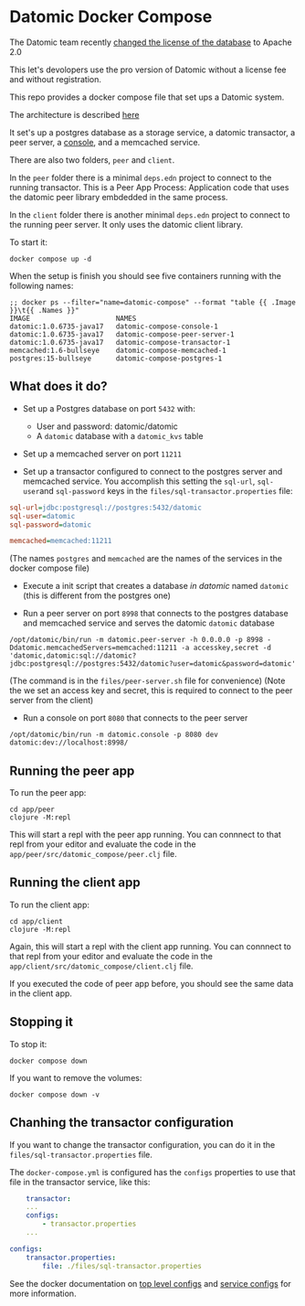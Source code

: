 # Datomic Docker Compose

The Datomic team recently [changed the license of the database](https://blog.datomic.com/2023/04/datomic-is-free.html) to Apache 2.0

This let's devolopers use the pro version of Datomic without a license fee and without registration.

This repo provides a docker compose file that set ups a Datomic system.

The architecture is described [here](https://docs.datomic.com/pro/overview/architecture.html)

It set's up a postgres database as a storage service, a datomic transactor, a peer server, a [console](https://docs.datomic.com/pro/other-tools/console.html), and a memcached service.

There are also two folders, `peer` and `client`.

In the `peer` folder there is a minimal `deps.edn` project to connect to the running transactor. This is a Peer App Process: Application code that uses the datomic peer library embdedded in the same process.

In the `client` folder there is another minimal `deps.edn` project to connect to the running peer server. It only uses the datomic client library.

To start it:

```shell
docker compose up -d
```

When the setup is finish you should see five containers running with the following names:

```shell
;; docker ps --filter="name=datomic-compose" --format "table {{ .Image }}\t{{ .Names }}"
IMAGE                     NAMES
datomic:1.0.6735-java17   datomic-compose-console-1
datomic:1.0.6735-java17   datomic-compose-peer-server-1
datomic:1.0.6735-java17   datomic-compose-transactor-1
memcached:1.6-bullseye    datomic-compose-memcached-1
postgres:15-bullseye      datomic-compose-postgres-1
```

## What does it do?

- Set up a Postgres database on port `5432` with:
    - User and password: datomic/datomic
    - A `datomic` database with a `datomic_kvs` table

- Set up a memcached server on port `11211`

- Set up a transactor configured to connect to the postgres server and memcached service. You accomplish this setting the `sql-url`, `sql-user`and `sql-password` keys in the `files/sql-transactor.properties` file: 

```ini
sql-url=jdbc:postgresql://postgres:5432/datomic
sql-user=datomic
sql-password=datomic

memcached=memcached:11211
```

(The names `postgres` and `memcached` are the names of the services in the docker compose file)

- Execute a init script that creates a database _in datomic_ named `datomic` (this is different from the postgres one)

- Run a peer server on port `8998` that connects to the postgres database and memcached service and serves the datomic `datomic` database

```shell
/opt/datomic/bin/run -m datomic.peer-server -h 0.0.0.0 -p 8998 -Ddatomic.memcachedServers=memcached:11211 -a accesskey,secret -d 'datomic,datomic:sql://datomic?jdbc:postgresql://postgres:5432/datomic?user=datomic&password=datomic'
```

(The command is in the `files/peer-server.sh` file for convenience)
(Note the we set an access key and secret, this is required to connect to the peer server from the client)

- Run a console on port `8080` that connects to the peer server

```shell
/opt/datomic/bin/run -m datomic.console -p 8080 dev datomic:dev://localhost:8998/
```

## Running the peer app

To run the peer app:

```shell
cd app/peer
clojure -M:repl
```

This will start a repl with the peer app running. You can connnect to that repl from your editor and evaluate the code in the `app/peer/src/datomic_compose/peer.clj` file.

## Running the client app

To run the client app:

```shell
cd app/client
clojure -M:repl
```

Again, this will start a repl with the client app running. You can connnect to that repl from your editor and evaluate the code in the `app/client/src/datomic_compose/client.clj` file.

If you executed the code of peer app before, you should see the same data in the client app.


## Stopping it

To stop it:

```shell
docker compose down
```

If you want to remove the volumes:

```shell
docker compose down -v
```

## Chanhing the transactor configuration

If you want to change the transactor configuration, you can do it in the `files/sql-transactor.properties` file.

The `docker-compose.yml` is configured has the `configs` properties to use that file in the transactor service, like this:

```yaml
    transactor:
    ...
    configs:
        - transactor.properties
    ...

configs:
    transactor.properties:
        file: ./files/sql-transactor.properties
```

See the docker documentation on [top level configs](https://docs.docker.com/compose/compose-file/08-configs/) and [service configs](https://docs.docker.com/compose/compose-file/05-services/#configs) for more information.
